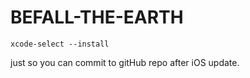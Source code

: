 # BEFALL-THE-EARTH

```
xcode-select --install
```
 just so you can commit to gitHub repo after iOS update.


